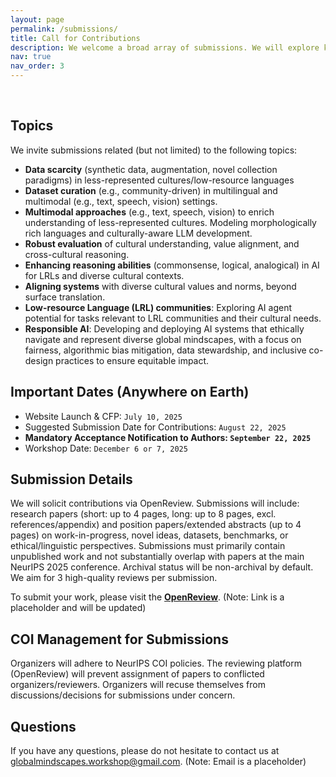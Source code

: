 ```yaml
---
layout: page
permalink: /submissions/
title: Call for Contributions
description: We welcome a broad array of submissions. We will explore key challenges and innovations.
nav: true
nav_order: 3
---
```


<br>

## Topics

We invite submissions related (but not limited) to the following topics:

*   **Data scarcity** (synthetic data, augmentation, novel collection paradigms) in less-represented cultures/low-resource languages
*   **Dataset curation** (e.g., community-driven) in multilingual and multimodal (e.g., text, speech, vision) settings.
*   **Multimodal approaches** (e.g., text, speech, vision) to enrich understanding of less-represented cultures. Modeling morphologically rich languages and culturally-aware LLM development.
*   **Robust evaluation** of cultural understanding, value alignment, and cross-cultural reasoning.
*   **Enhancing reasoning abilities** (commonsense, logical, analogical) in AI for LRLs and diverse cultural contexts.
*   **Aligning systems** with diverse cultural values and norms, beyond surface translation.
*   **Low-resource Language (LRL) communities**: Exploring AI agent potential for tasks relevant to LRL communities and their cultural needs.
*   **Responsible AI**: Developing and deploying AI systems that ethically navigate and represent diverse global mindscapes, with a focus on fairness, algorithmic bias mitigation, data stewardship, and inclusive co-design practices to ensure equitable impact.

## Important Dates (Anywhere on Earth)

*   Website Launch & CFP: `July 10, 2025`
*   Suggested Submission Date for Contributions: `August 22, 2025`
*   **Mandatory Acceptance Notification to Authors: `September 22, 2025`**
*   Workshop Date: `December 6 or 7, 2025`

## Submission Details

We will solicit contributions via OpenReview. Submissions will include: research papers (short: up to 4 pages, long: up to 8 pages, excl. references/appendix) and position papers/extended abstracts (up to 4 pages) on work-in-progress, novel ideas, datasets, benchmarks, or ethical/linguistic perspectives. Submissions must primarily contain unpublished work and not substantially overlap with papers at the main NeurIPS 2025 conference. Archival status will be non-archival by default. We aim for 3 high-quality reviews per submission.

To submit your work, please visit the **[OpenReview](https://openreview.net/group?id=ICML.cc/2024/Workshop/SPIGM)**. (Note: Link is a placeholder and will be updated)

## COI Management for Submissions
Organizers will adhere to NeurIPS COI policies. The reviewing platform (OpenReview) will prevent assignment of papers to conflicted organizers/reviewers. Organizers will recuse themselves from discussions/decisions for submissions under concern.

## Questions

If you have any questions, please do not hesitate to contact us at [globalmindscapes.workshop@gmail.com](mailto:globalmindscapes.workshop@gmail.com). (Note: Email is a placeholder)
